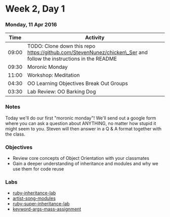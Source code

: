 # Week 2, Day 1

### Monday, 11 Apr 2016

| Time | Activity |
| --- | --- |
| 09:00 | TODO: Clone down this repo https://github.com/StevenNunez/chicken\_Ser and follow the instructions in the README |
| 09:30 | Moronic Monday |
| 11:00 | Workshop: Meditation |
| 04:30 | OO Learning Objectives Break Out Groups |
| 03:30 | Lab Review: OO Barking Dog |

### Notes

Today we'll do our first "moronic monday"! We'll send out a google form where you can ask a question about ANYTHING, no matter how stupid it might seem to you. Steven will then answer in a Q & A format together with the class.

### Objectives

- Review core concepts of Object Orientation with your classmates 
- Gain a deeper understanding of inheritance and modules and why we use them for code reuse 

### Labs

- [ruby-inheritance-lab](http://www.github.com/learn-co-students/ruby-inheritance-lab-web-0416)
- [artist-song-modules](http://www.github.com/learn-co-students/artist-song-modules-web-0416)
- [ruby-super-inheritance-lab](http://www.github.com/learn-co-students/ruby-super-inheritance-lab-web-0416)
- [keyword-args-mass-assignment](http://www.github.com/learn-co-students/keyword-args-mass-assignment-web-0416)

